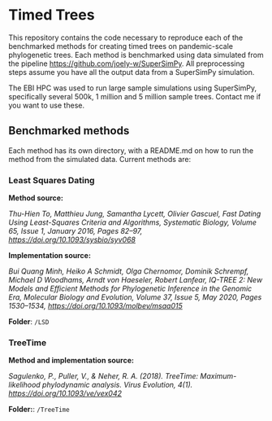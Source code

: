 # Timed Trees
This repository contains the code necessary to reproduce each of the benchmarked methods for creating timed trees on pandemic-scale phylogenetic trees.
Each method is benchmarked using data simulated from the pipeline https://github.com/joely-w/SuperSimPy. All preprocessing steps assume you have all the output data from a SuperSimPy simulation.

The EBI HPC was used to run large sample simulations using SuperSimPy, specifically several 500k, 1 million and 5 million sample trees.
Contact me if you want to use these.

## Benchmarked methods
Each method has its own directory, with a README.md on how to run the method from the simulated data. 
Current methods are: 

### Least Squares Dating 
**Method source:** 

*Thu-Hien To, Matthieu Jung, Samantha Lycett, Olivier Gascuel, Fast Dating Using Least-Squares Criteria and Algorithms, Systematic Biology, Volume 65, Issue 1, January 2016, Pages 82–97, https://doi.org/10.1093/sysbio/syv068*

**Implementation source:** 

*Bui Quang Minh, Heiko A Schmidt, Olga Chernomor, Dominik Schrempf, Michael D Woodhams, Arndt von Haeseler, Robert Lanfear, IQ-TREE 2: New Models and Efficient Methods for Phylogenetic Inference in the Genomic Era, Molecular Biology and Evolution, Volume 37, Issue 5, May 2020, Pages 1530–1534, https://doi.org/10.1093/molbev/msaa015*

**Folder**: `/LSD`
### TreeTime
**Method and implementation source:** 

*Sagulenko, P., Puller, V., & Neher, R. A. (2018). TreeTime: Maximum-likelihood phylodynamic analysis. Virus Evolution, 4(1). https://doi.org/10.1093/ve/vex042*

**Folder:**: `/TreeTime`
